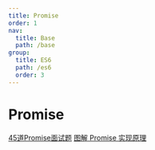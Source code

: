 ```yaml
---
title: Promise
order: 1
nav:
  title: Base
  path: /base
group:
  title: ES6
  path: /es6
  order: 3
---
```


# Promise

[45道Promise面试题](https://juejin.im/post/6844904077537574919)
[图解 Promise 实现原理](https://zhuanlan.zhihu.com/p/58428287)
